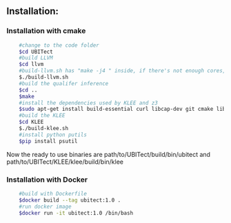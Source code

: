 ## Installation:
### Installation with cmake
```sh
    #change to the code folder
    $cd UBITect
    #build LLVM
    $cd llvm
    #build-llvm.sh has "make -j4 " inside, if there's not enough cores, please modify it to "make"
    $./build-llvm.sh
    #build the qualifer inference
    $cd ..
    $make
    #install the dependencies used by KLEE and z3
    $sudo apt-get install build-essential curl libcap-dev git cmake libncurses5-dev python-minimal python-pip unzip libtcmalloc-minimal4 libgoogle-perftools-dev zlib1g-dev
    #build the KLEE
    $cd KLEE
    $./build-klee.sh
    #install python putils
    $pip install psutil
```
Now the ready to use binaries are path/to/UBITect/build/bin/ubitect and path/to/UBITect/KLEE/klee/build/bin/klee
### Installation with Docker
```sh
    #build with Dockerfile
    $docker build --tag ubitect:1.0 .
    #run docker image
    $docker run -it ubitect:1.0 /bin/bash
```
